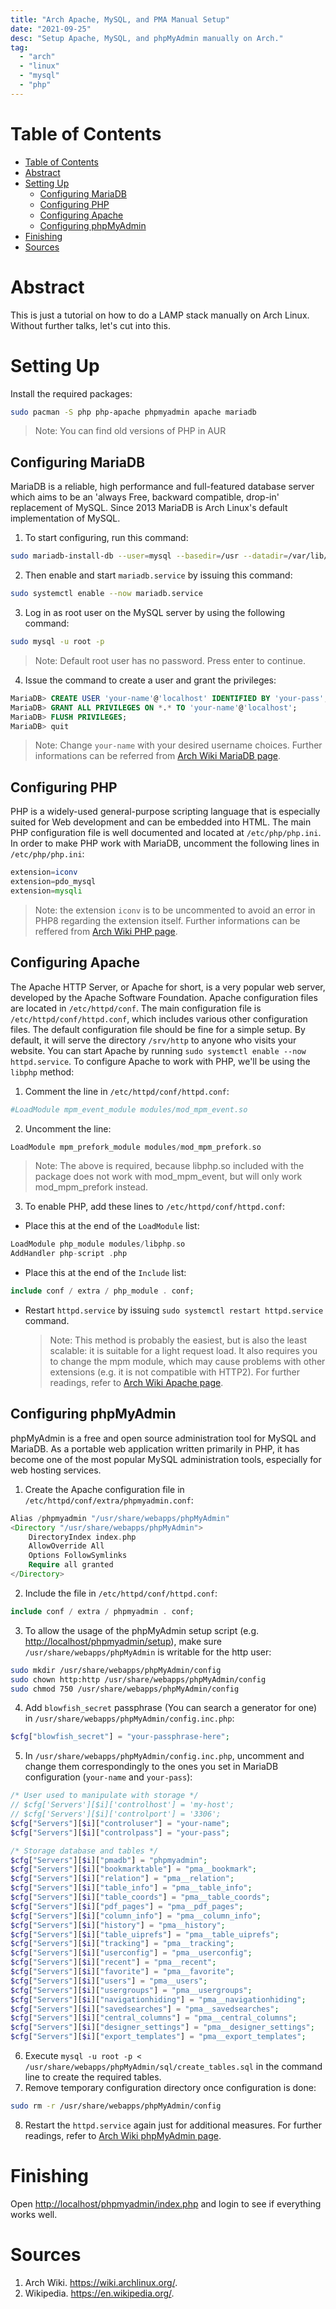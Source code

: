```yaml
---
title: "Arch Apache, MySQL, and PMA Manual Setup"
date: "2021-09-25"
desc: "Setup Apache, MySQL, and phpMyAdmin manually on Arch."
tag:
  - "arch"
  - "linux"
  - "mysql"
  - "php"
---
```


# Table of Contents

- [Table of Contents](#table-of-contents)
- [Abstract](#abstract)
- [Setting Up](#setting-up)
  - [Configuring MariaDB](#configuring-mariadb)
  - [Configuring PHP](#configuring-php)
  - [Configuring Apache](#configuring-apache)
  - [Configuring phpMyAdmin](#configuring-phpmyadmin)
- [Finishing](#finishing)
- [Sources](#sources)

# Abstract

This is just a tutorial on how to do a LAMP stack manually on Arch Linux. Without further talks, let's cut into this.

# Setting Up

Install the required packages:

```bash
sudo pacman -S php php-apache phpmyadmin apache mariadb
```

> Note: You can find old versions of PHP in AUR

## Configuring MariaDB

MariaDB is a reliable, high performance and full-featured database server which aims to be an 'always Free, backward compatible, drop-in' replacement of MySQL. Since 2013 MariaDB is Arch Linux's default implementation of MySQL.

1. To start configuring, run this command:

```bash
sudo mariadb-install-db --user=mysql --basedir=/usr --datadir=/var/lib/mysql
```

2. Then enable and start `mariadb.service` by issuing this command:

```bash
sudo systemctl enable --now mariadb.service
```

3. Log in as root user on the MySQL server by using the following command:

```bash
sudo mysql -u root -p
```

> Note: Default root user has no password. Press enter to continue.

4. Issue the command to create a user and grant the privileges:

```sql
MariaDB> CREATE USER 'your-name'@'localhost' IDENTIFIED BY 'your-pass';
MariaDB> GRANT ALL PRIVILEGES ON *.* TO 'your-name'@'localhost';
MariaDB> FLUSH PRIVILEGES;
MariaDB> quit
```

> Note: Change `your-name` with your desired username choices. Further informations can be referred from [Arch Wiki MariaDB page](https://wiki.archlinux.org/index.php/MariaDB).

## Configuring PHP

PHP is a widely-used general-purpose scripting language that is especially suited for Web development and can be embedded into HTML. The main PHP configuration file is well documented and located at `/etc/php/php.ini`. In order to make PHP work with MariaDB, uncomment the following lines in `/etc/php/php.ini`:

```php
extension=iconv
extension=pdo_mysql
extension=mysqli
```

> Note: the extension `iconv` is to be uncommented to avoid an error in PHP8 regarding the extension itself. Further informations can be reffered from [Arch Wiki PHP page](https://wiki.archlinux.org/index.php/PHP).

## Configuring Apache

The Apache HTTP Server, or Apache for short, is a very popular web server, developed by the Apache Software Foundation. Apache configuration files are located in `/etc/httpd/conf`. The main configuration file is `/etc/httpd/conf/httpd.conf`, which includes various other configuration files. The default configuration file should be fine for a simple setup. By default, it will serve the directory `/srv/http` to anyone who visits your website. You can start Apache by running `sudo systemctl enable --now httpd.service`. To configure Apache to work with PHP, we'll be using the `libphp` method:

1. Comment the line in `/etc/httpd/conf/httpd.conf`:

```php
#LoadModule mpm_event_module modules/mod_mpm_event.so
```

2. Uncomment the line:

```php
LoadModule mpm_prefork_module modules/mod_mpm_prefork.so
```

> Note: The above is required, because libphp.so included with the package does not work with mod_mpm_event, but will only work mod_mpm_prefork instead.

3. To enable PHP, add these lines to `/etc/httpd/conf/httpd.conf`:

- Place this at the end of the `LoadModule` list:

```php
LoadModule php_module modules/libphp.so
AddHandler php-script .php
```

- Place this at the end of the `Include` list:

```php
include conf / extra / php_module . conf;
```

- Restart `httpd.service` by issuing `sudo systemctl restart httpd.service` command.
  > Note: This method is probably the easiest, but is also the least scalable: it is suitable for a light request load. It also requires you to change the mpm module, which may cause problems with other extensions (e.g. it is not compatible with HTTP2). For further readings, refer to [Arch Wiki Apache page](https://wiki.archlinux.org/index.php/Apache_HTTP_Server).

## Configuring phpMyAdmin

phpMyAdmin is a free and open source administration tool for MySQL and MariaDB. As a portable web application written primarily in PHP, it has become one of the most popular MySQL administration tools, especially for web hosting services.

1. Create the Apache configuration file in `/etc/httpd/conf/extra/phpmyadmin.conf`:

```php
Alias /phpmyadmin "/usr/share/webapps/phpMyAdmin"
<Directory "/usr/share/webapps/phpMyAdmin">
    DirectoryIndex index.php
    AllowOverride All
    Options FollowSymlinks
    Require all granted
</Directory>
```

2. Include the file in `/etc/httpd/conf/httpd.conf`:

```php
include conf / extra / phpmyadmin . conf;
```

3. To allow the usage of the phpMyAdmin setup script (e.g. <http://localhost/phpmyadmin/setup>), make sure `/usr/share/webapps/phpMyAdmin` is writable for the http user:

```bash
sudo mkdir /usr/share/webapps/phpMyAdmin/config
sudo chown http:http /usr/share/webapps/phpMyAdmin/config
sudo chmod 750 /usr/share/webapps/phpMyAdmin/config
```

4. Add `blowfish_secret` passphrase (You can search a generator for one) in `/usr/share/webapps/phpMyAdmin/config.inc.php`:

```php
$cfg["blowfish_secret"] = "your-passphrase-here";
```

5. In `/usr/share/webapps/phpMyAdmin/config.inc.php`, uncomment and change them correspondingly to the ones you set in MariaDB configuration (`your-name` and `your-pass`):

```php
/* User used to manipulate with storage */
// $cfg['Servers'][$i]['controlhost'] = 'my-host';
// $cfg['Servers'][$i]['controlport'] = '3306';
$cfg["Servers"][$i]["controluser"] = "your-name";
$cfg["Servers"][$i]["controlpass"] = "your-pass";

/* Storage database and tables */
$cfg["Servers"][$i]["pmadb"] = "phpmyadmin";
$cfg["Servers"][$i]["bookmarktable"] = "pma__bookmark";
$cfg["Servers"][$i]["relation"] = "pma__relation";
$cfg["Servers"][$i]["table_info"] = "pma__table_info";
$cfg["Servers"][$i]["table_coords"] = "pma__table_coords";
$cfg["Servers"][$i]["pdf_pages"] = "pma__pdf_pages";
$cfg["Servers"][$i]["column_info"] = "pma__column_info";
$cfg["Servers"][$i]["history"] = "pma__history";
$cfg["Servers"][$i]["table_uiprefs"] = "pma__table_uiprefs";
$cfg["Servers"][$i]["tracking"] = "pma__tracking";
$cfg["Servers"][$i]["userconfig"] = "pma__userconfig";
$cfg["Servers"][$i]["recent"] = "pma__recent";
$cfg["Servers"][$i]["favorite"] = "pma__favorite";
$cfg["Servers"][$i]["users"] = "pma__users";
$cfg["Servers"][$i]["usergroups"] = "pma__usergroups";
$cfg["Servers"][$i]["navigationhiding"] = "pma__navigationhiding";
$cfg["Servers"][$i]["savedsearches"] = "pma__savedsearches";
$cfg["Servers"][$i]["central_columns"] = "pma__central_columns";
$cfg["Servers"][$i]["designer_settings"] = "pma__designer_settings";
$cfg["Servers"][$i]["export_templates"] = "pma__export_templates";
```

6. Execute `mysql -u root -p < /usr/share/webapps/phpMyAdmin/sql/create_tables.sql` in the command line to create the required tables.
7. Remove temporary configuration directory once configuration is done:

```bash
sudo rm -r /usr/share/webapps/phpMyAdmin/config
```

8. Restart the `httpd.service` again just for additional measures. For further readings, refer to [Arch Wiki phpMyAdmin page](https://wiki.archlinux.org/index.php/PhpMyAdmin).

# Finishing

Open <http://localhost/phpmyadmin/index.php> and login to see if everything works well.

# Sources

1. Arch Wiki. <https://wiki.archlinux.org/>.
2. Wikipedia. <https://en.wikipedia.org/>.
